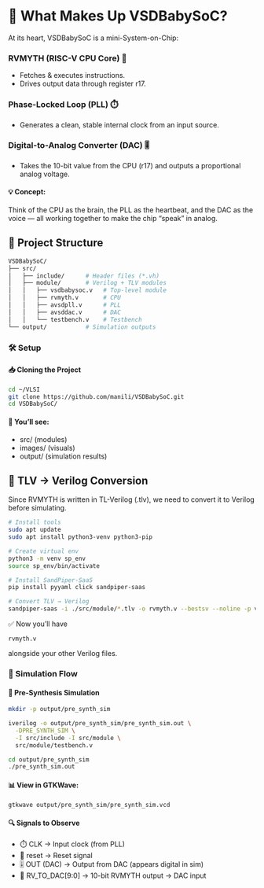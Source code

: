 # 🧩 What Makes Up VSDBabySoC?
At its heart, VSDBabySoC is a mini-System-on-Chip:

###  RVMYTH (RISC-V CPU Core) 🧠
* Fetches & executes instructions.
* Drives output data through register r17.
### Phase-Locked Loop (PLL) ⏱️

* Generates a clean, stable internal clock from an input source.
### Digital-to-Analog Converter (DAC) 🎚

* Takes the 10-bit value from the CPU (r17) and outputs a proportional analog voltage.
#### 💡 Concept:
Think of the CPU as the brain, the PLL as the heartbeat, and the DAC as the voice — all working together to make the chip “speak” in analog.

## 📂 Project Structure

```bash
VSDBabySoC/
├── src/
│   ├── include/      # Header files (*.vh)
│   ├── module/       # Verilog + TLV modules
│   │   ├── vsdbabysoc.v   # Top-level module
│   │   ├── rvmyth.v       # CPU
│   │   ├── avsdpll.v      # PLL
│   │   ├── avsddac.v      # DAC
│   │   └── testbench.v    # Testbench
└── output/           # Simulation outputs
```
### 🛠️ Setup
#### 📥 Cloning the Project
```bash
cd ~/VLSI
git clone https://github.com/manili/VSDBabySoC.git
cd VSDBabySoC/
```
#### 📂 You’ll see:

* src/ (modules)
* images/ (visuals)
* output/ (simulation results)
## 🔧 TLV → Verilog Conversion
Since RVMYTH is written in TL-Verilog (.tlv), we need to convert it to Verilog before simulating.
```bash
# Install tools
sudo apt update
sudo apt install python3-venv python3-pip

# Create virtual env
python3 -m venv sp_env
source sp_env/bin/activate

# Install SandPiper-SaaS
pip install pyyaml click sandpiper-saas

# Convert TLV → Verilog
sandpiper-saas -i ./src/module/*.tlv -o rvmyth.v --bestsv --noline -p verilog --outdir ./src/module/
```
✅ Now you’ll have
```
rvmyth.v
```
 alongside your other Verilog files.

 ### 🧪 Simulation Flow
#### 🔹 Pre-Synthesis Simulation
```bash
mkdir -p output/pre_synth_sim

iverilog -o output/pre_synth_sim/pre_synth_sim.out \
  -DPRE_SYNTH_SIM \
  -I src/include -I src/module \
  src/module/testbench.v

cd output/pre_synth_sim
./pre_synth_sim.out
```
#### 📊 View in GTKWave:
```bash
gtkwave output/pre_synth_sim/pre_synth_sim.vcd
```
#### 🔍 Signals to Observe
* ⏱️ CLK → Input clock (from PLL)
* 🔄 reset → Reset signal
* 🎚 OUT (DAC) → Output from DAC (appears digital in sim)
* 🔢 RV_TO_DAC[9:0] → 10-bit RVMYTH output → DAC input
  
